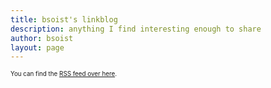 ```yaml
---
title: bsoist's linkblog
description: anything I find interesting enough to share
author: bsoist
layout: page
---
```

<span style="font-size:0.7em;">You can find the [RSS feed over here][1].</span>

<script src="https://ajax.googleapis.com/ajax/libs/jquery/3.2.1/jquery.min.js"></script>
<script>
    $(function(){
        $("#includedContent").load("links.html")
    });
</script>
<div id="includedContent"></div>


<span style="font-size:0.7em;">
<!--
I've obsessed about how I share links for a long time, but I have finally settled on a system I built that [works for me](https://github.com/bsoist/ShortenLinks). You can find the [RSS feed over here](/subscribe/).
-->


[1]: /subscribe/
